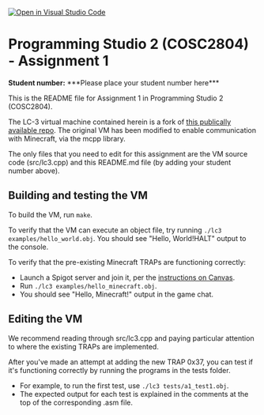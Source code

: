 [![Open in Visual Studio Code](https://classroom.github.com/assets/open-in-vscode-718a45dd9cf7e7f842a935f5ebbe5719a5e09af4491e668f4dbf3b35d5cca122.svg)](https://classroom.github.com/online_ide?assignment_repo_id=11882185&assignment_repo_type=AssignmentRepo)
# Programming Studio 2 (COSC2804) - Assignment 1
**Student number:** \*\*\*Please place your student number here\*\*\*

This is the README file for Assignment 1 in Programming Studio 2 (COSC2804).

The LC-3 virtual machine contained herein is a fork of [this publically available repo](https://github.com/mhashim6/LC3-Virtual-Machine). The original VM has been modified to enable communication with Minecraft, via the mcpp library.

The only files that you need to edit for this assignment are the VM source code (src/lc3.cpp) and this README.md file (by adding your student number above).

## Building and testing the VM

To build the VM, run `make`.

To verify that the VM can execute an object file, try running `./lc3 examples/hello_world.obj`. You should see "Hello, World!HALT" output to the console.

To verify that the pre-existing Minecraft TRAPs are functioning correctly:
* Launch a Spigot server and join it, per the [instructions on Canvas](https://rmit.instructure.com/courses/123553/pages/getting-started-with-minecraft++-and-elci?module_item_id=5509058).
* Run `./lc3 examples/hello_minecraft.obj`.
* You should see "Hello, Minecraft!" output in the game chat.

## Editing the VM

We recommend reading through src/lc3.cpp and paying particular attention to where the existing TRAPs are implemented.

After you've made an attempt at adding the new TRAP 0x37, you can test if it's functioning correctly by running the programs in the tests folder.
* For example, to run the first test, use `./lc3 tests/a1_test1.obj`.
* The expected output for each test is explained in the comments at the top of the corresponding .asm file.
  
